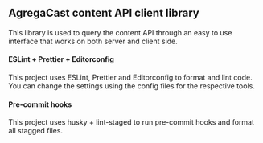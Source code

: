 ## AgregaCast content API client library
This library is used to query the content API through an easy to use interface that works on both server and client side.

#### ESLint + Prettier + Editorconfig

This project uses ESLint, Prettier and Editorconfig to format and lint code. You can change the settings using the config files for the respective tools.

#### Pre-commit hooks

This project uses husky + lint-staged to run pre-commit hooks and format all stagged files.
